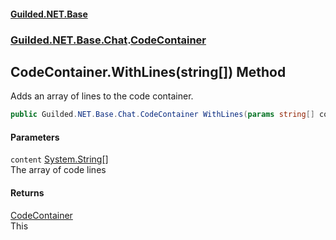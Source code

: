
#### [Guilded.NET.Base](index 'index')
### [Guilded.NET.Base.Chat](index#Guilded_NET_Base_Chat 'Guilded.NET.Base.Chat').[CodeContainer](CodeContainer 'Guilded.NET.Base.Chat.CodeContainer')
## CodeContainer.WithLines(string[]) Method
Adds an array of lines to the code container.  
```csharp
public Guilded.NET.Base.Chat.CodeContainer WithLines(params string[] content);
```

#### Parameters
<a name='Guilded_NET_Base_Chat_CodeContainer_WithLines(string__)_content'></a>
`content` [System.String](https://docs.microsoft.com/en-us/dotnet/api/System.String 'System.String')[[]](https://docs.microsoft.com/en-us/dotnet/api/System.Array 'System.Array')  
The array of code lines
  

#### Returns
[CodeContainer](CodeContainer 'Guilded.NET.Base.Chat.CodeContainer')  
This
